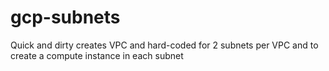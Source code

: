 # gcp-subnets

Quick and dirty creates VPC and hard-coded for 2 subnets per VPC and to create a compute instance in each subnet